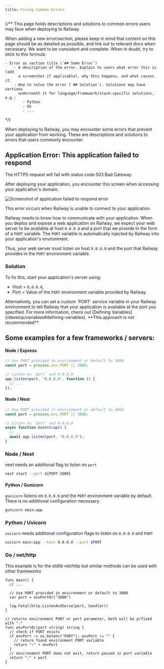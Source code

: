 ```yaml
---
title: Fixing Common Errors
---
```


{/**
This page holds descriptions and solutions to common errors users may face
when deploying to Railway.

When adding a new error/section, please keep in mind that content on this
page should be as detailed as possible, and link out to relevant docs when
necessary. We want to be consistent and complete. When in doubt, try to
stick to this formula:

    - Error as section title (`## Some Error`)
        - A description of the error. Explain to users what error this is (add
          a screenshot if applicable), why this happens, and what causes it.
        - How to solve the error (`## Solution`). Solutions may have sections
          underneath it for language/framework/stack-specific solutions, e.g.:
            - Python
            - Go
            - ...
*/}

When deploying to Railway, you may encounter some errors that prevent your
application from working. These are descriptions and solutions to errors that
users commonly encounter.

## Application Error: This application failed to respond

The HTTPS request will fail with status code 503 Bad Gateway

After deploying your application, you encounter this screen when accessing
your application's domain:

<Image src="https://res.cloudinary.com/railway/image/upload/v1681392822/docs/application-error_wgrwro.png"
alt="Screenshot of application failed to respond error"
width={729} height={675}
quality={80} />

This error occurs when Railway is unable to connect to your application.

Railway needs to know how to communicate with your application. When you
deploy and expose a web application on Railway, we expect your web server
to be available at host `0.0.0.0` and a port that we provide in the form
of a `PORT` variable. The `PORT` variable is automatically injected by
Railway into your application's environment.

Thus, your web server must listen on host `0.0.0.0` and the port that
Railway provides in the `PORT` environment variable.

### Solution

To fix this, start your application's server using:

* Host = `0.0.0.0`,
* Port = Value of the `PORT` environment variable provided by Railway.

<Banner variant="info">
Alternatively, you can set a custom `PORT` service variable in your
Railway environment to tell Railway that your application is available
at the port you specified. For more information, check out
[Defining Variables](/develop/variables#defining-variables).
**This approach is not recommended**.
</Banner>

## Some examples for a few frameworks / servers:

#### Node / Express

```javascript
// Use PORT provided in environment or default to 3000
const port = process.env.PORT || 3000;

// Listen on `port` and 0.0.0.0
app.listen(port, "0.0.0.0", function () {
  // ...
});
```

#### Node / Nest

```javascript
// Use PORT provided in environment or default to 3000
const port = process.env.PORT || 3000;

// Listen on `port` and 0.0.0.0
async function bootstrap() {
  // ...
  await app.listen(port, "0.0.0.0");
}
```

### Node / Next

next needs an additional flag to listen on `port`

```bash
next start --port ${PORT-3000}
```

#### Python / Gunicorn

`gunicorn` listens on `0.0.0.0` and the `PORT` environment variable by default.
There is no additional configuration necessary.

```bash
gunicorn main:app
```

### Python / Uvicorn

`uvicorn` needs additional configuration flags to listen on `0.0.0.0` and `PORT`

```bash
uvicorn main:app --host 0.0.0.0 --port $PORT
```

### Go / net/http

This example is for the stdlib net/http but similar methods can be used with other frameworks

```golang
func main() {
  // ...

  // Use PORT provided in environment or default to 3000
  var port = envPortOr("3000")

  log.Fatal(http.ListenAndServe(port, handler))
}

// returns environment PORT or port parameter, both will be prfixed with ":"
func envPortOr(port string) string {
  // check if PORT exists
  if envPort := os.Getenv("PORT"); envPort != "" {
    // return found environment PORT variable
    return ":" + envPort
  }
  // environment PORT does not exit, return passed in port variable
  return ":" + port
}
```
